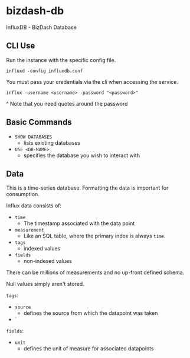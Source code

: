 # bizdash-db

InfluxDB - BizDash Database


## CLI Use

Run the instance with the specific config file.

`influxd -config influxdb.conf`

You must pass your credentials via the cli when accessing the service.

`influx -username <username> -password "<password>"`

^ Note that you need quotes around the password

## Basic Commands

- `SHOW DATABASES`
   - lists existing databases
- `USE <DB-NAME>`
   - specifies the database you wish to interact with

## Data

This is a time-series database.  Formatting the data is important for consumption.

Influx data consists of:

- `time`
    - The timestamp associated with the data point
- `measurement`
    - Like an SQL table, where the primary index is always `time`.
- `tags`
    - indexed values
- `fields`
   - non-indexed values

There can be millions of measurements and no up-front defined schema.

Null values simply aren't stored.

`tags`:
- `source`
   - defines the source from which the datapoint was taken
- `

`fields`:
- `unit`
   - defines the unit of measure for associated datapoints
   